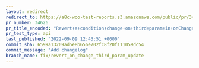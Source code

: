 ```yaml
---
layout: redirect
redirect_to: https://a8c-woo-test-reports.s3.amazonaws.com/public/pr/34626/api/index.html
pr_number: 34626
pr_title_encoded: "Revert+a+condition+change+on+third+param+in+onChange+prop"
pr_test_type: api
last_published: "2022-09-09 12:43:51 +0000"
commit_sha: 6599a13209ad5e8b656e702fc8f20f111059dc54
commit_message: "Add changelog"
branch_name: fix/revert_on_change_third_param_update
---
```

